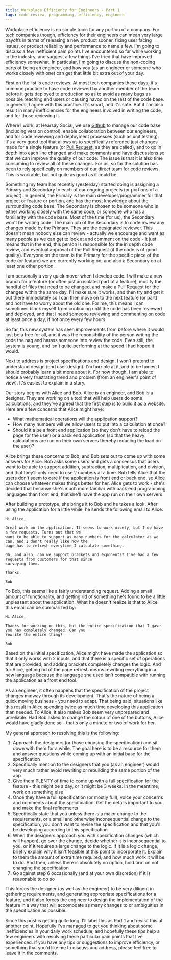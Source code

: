 ```yaml
---
title: Workplace Efficiency for Engineers - Part 1
tags: code review, programming, efficiency, engineer
---
```


Workplace efficiency is no simple topic for any portion of a company. For tech companies though, efficiency for their engineers can mean very large payoffs in terms of releasing a new product sooner, fixing user facing issues, or product reliability and performance to name a few. I'm going to discuss a few inefficient pain points I've encountered so far while working in the industry, and suggest a few things I've tried that have improved efficiency somewhat. In particular, I'm going to discuss the non-coding parts of being an engineer, and how you (as an engineer or someone who works closely with one) can get that little bit extra out of your day.

First on the list is code reviews. At most tech companies these days, it's common practice to have code reviewed by another member of the team before it gets deployed to production so as to avoid as many bugs as possible reaching end users or causing havoc on the rest of the code base. In general, I agree with this practice. It's smart, and it's safe. But it can also result in many inefficiencies for the engineers involved in writing the code, and for those reviewing it.

Where I work, at Hearsay Social, we use [Github](http://www.github.com) to manage our code base (including version control), enable collaboration between our engineers, and for code reviewing and deployment processes (such as unit testing). It's a very good tool that allows us to specifically reference just changes made for a single feature (or [Pull Request](https://help.github.com/articles/using-pull-requests/), as they are called), and to go in depth into each line changed and make comments and have discussions so that we can improve the quality of our code. The issue is that it is also time consuming to review all of these changes. For us, so far the solution has been to rely specifically on members of our direct team for code reviews. This is workable, but not quite as good as it could be.

Something my team has recently (yesterday) started doing is assigning a Primary and Secondary to each of our ongoing projects (or portions of a project). In general, the Primary is the main developer/programmer for that project or feature or portion, and has the most knowledge about the surrounding code base. The Secondary is chosen to be someone who is either working closely with the same code, or someone who has a familiarity with the code base. Most of the time (for us), the Secondary won't be writing code. The main job of the Secondary is to code review any changes made by the Primary. They are the designated reviewer. This doesn't mean nobody else can review - actually we encourage and want as many people as we can get to look at and comment on the code - it just means that in the end, this person is responsible for the in depth code review, and eventual approval of the Pull Request (if the code is of good quality). Everyone on the team is the Primary for the specific piece of the code (or feature) we are currently working on, and also a Secondary on at least one other portion.

I am personally a very quick mover when I develop code. I will make a new branch for a feature (or often just an isolated part of a feature), modify the handful of files that need to be changed, and make a Pull Request for the changes within the same day. I'll make sure it works, and then try and get it out there immediately so I can then move on to the next feature (or part) and not have to worry about the old one. For me, this means I can sometimes block myself from continuing until the code has been reviewed and deployed, and that I need someone reviewing and commenting on code at least once a day, if not once every few hours.

So far, this new system has seen improvements from before where it would just be a free for all, and it was the reponsibility of the person writing the code the nag and harass someone into review the code. Even still, the system is young, and isn't quite performing at the speed I had hoped it would.

Next to address is project specifications and design. I won't pretend to understand design (end user design). I'm horrible at it, and to be honest I should probably learn a bit more about it. For now though, I am able to notice a very frustrating trend and problem (from an engineer's point of view). It's easiest to explain in a story.

Our story begins with Alice and Bob. Alice is an engineer, and Bob is a designer. They are working on a tool that will help users do some calculations, and they've agreed that the first step is to build it as a website. Here are a few concerns that Alice might have:

* What mathematical operations will the application support?
* How many numbers will we allow users to put into a calculation at once?
* Should it a be a front end application (so they don't have to reload the page for the user) or a back end application (so that the heavy calculations are run on their own servers thereby reducing the load on the user)?

Alice brings these concerns to Bob, and Bob sets out to come up with some answers for Alice. Bob asks some users and gets a consensus that users want to be able to support addition, subtraction, multiplication, and division, and that they'll only need to use 2 numbers at a time. Bob tells Alice that the users don't seem to care if the application is front end or back end, so Alice can choose whatever makes things better for her. Alice gets to work - she's decided that because she's much more familiar with back end programming languages than front end, that she'll have the app run on their own servers.

After building a prototype, she brings it to Bob and he takes a look. After using the application for a little while, he sends the following email to Alice:

```
Hi Alice,

Great work on the application. It seems to work nicely, but I do have a few requests. Turns out that we
want to be able to support as many numbers for the calculator as we can, and I don't really like how the
page has to refresh everytime I calculate something.

Oh, and also, can we support brackets and exponents? I've had a few requests from customers for that since
surveying them.

Thanks,

Bob
```

To Bob, this seems like a fairly understanding request. Adding a small amount of functionality, and getting rid of something he's found to be a little unpleasant about the application. What he doesn't realize is that to Alice this email can be summarized by:

```
Hi Alice,

Thanks for working on this, but the entire specification that I gave you has completely changed. Can you
rewrite the entire thing?

Bob
```

Based on the initial specification, Alice might have made the application so that it only works with 2 inputs, and that there is a specific set of operations that are provided, and adding brackets completely changes the logic. And for Alice, getting rid of the page refresh means rewriting everything in a new language because the language she used isn't compatible with running the application as a front end tool.

As an engineer, it often happens that the specification of the project changes midway through its development. That's the nature of being a quick moving business - you need to adapt. That being said, situations like this result in Alice spending twice as much time developing this application than needed. To Alice, it also makes Bob seem very unprepared and unreliable. Had Bob asked to change the colour of one of the buttons, Alice would have gladly done so - that's only a minute or two of work for her.

My general approach to resolving this is the following:

1. Approach the designers (or those choosing the specification) and sit down with them for a while. The goal here is to be a resource for them and answer questions while coming up with an initial base for the specification
2. Specifically mention to the designers that you (as an engineer) would very much rather avoid rewriting or rebuilding the same portion of the app
3. Give them PLENTY of time to come up with a full specification for the feature - this might be a day, or it might be 3 weeks. In the meantime, work on something else
4. Once they have a full specification (or mostly full), voice your concerns and comments about the specification. Get the details important to you, and make the final refinements
5. Specifically state that you unless there is a major change to the requirements, or a small and otherwise inconsequential change to the specification, you don't want to revise the specification and that you'll be developing according to this specification
6. When the designers approach you with specification changes (which will happen), go over the change, decide whether it is inconsequential to you, or if it requires a large change to the logic. If it is a logic change, briefly explain why it isn't feasible at this point to incorporate it. Explain to them the amount of extra time required, and how much work it will be to do. And then, unless there is absolutely no option, hold firm on not changing the specification
7. Go against step 6 occasionally (and at your own discretion) if it is reasonable to do so

This forces the designer (as well as the engineer) to be very diligent in gathering requirements, and generating appropriate specifications for a feature, and it also forces the engineer to design the implementation of the feature in a way that will accomodate as many changes to or ambiguities in the specification as possible.

Since this post is getting quite long, I'll label this as Part 1 and revisit this at another point. Hopefully I've managed to get you thinking about some inefficiencies in your daily work schedule, and hopefully these tips help a few engineers with resolving these particular pain points that I've experienced. If you have any tips or suggestions to improve efficiency, or something that you'd like me to discuss and address, please feel free to leave it in the comments.